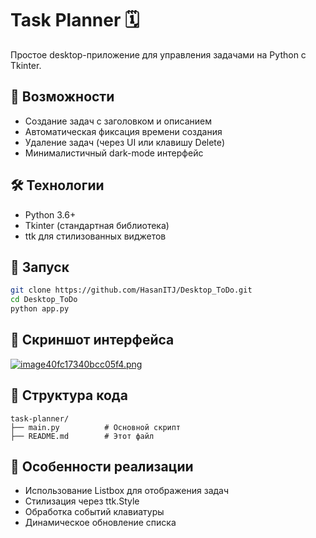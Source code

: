 # Task Planner 🗓️

Простое desktop-приложение для управления задачами на Python с Tkinter.

## 📌 Возможности
- Создание задач с заголовком и описанием
- Автоматическая фиксация времени создания
- Удаление задач (через UI или клавишу Delete)
- Минималистичный dark-mode интерфейс

## 🛠️ Технологии
- Python 3.6+
- Tkinter (стандартная библиотека)
- ttk для стилизованных виджетов

## 🚀 Запуск
```bash
git clone https://github.com/HasanITJ/Desktop_ToDo.git
cd Desktop_ToDo
python app.py
```

## 📸 Скриншот интерфейса
[![image40fc17340bcc05f4.png](https://a.imgfoto.host/2025/06/14/image40fc17340bcc05f4.png)](https://imgfoto.host/i/cUwgHs)

## 🧩 Структура кода
```
task-planner/
├── main.py          # Основной скрипт
├── README.md        # Этот файл
```

## 🔧 Особенности реализации
- Использование Listbox для отображения задач
- Стилизация через ttk.Style
- Обработка событий клавиатуры
- Динамическое обновление списка
